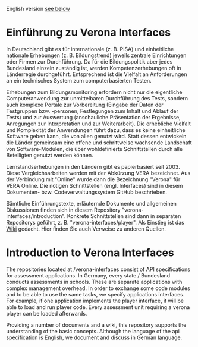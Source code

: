 English version [see below](#english)

# Einführung zu Verona Interfaces
In Deutschland gibt es für internationale (z. B. PISA) und einheitliche nationale 
Erhebungen (z. B. Bildungstrend) jeweils zentrale Einrichtungen oder Firmen zur 
Durchführung. Da für die Bildungspolitik aber jedes Bundesland einzeln zuständig ist, 
werden Kompetenzerhebungen oft in Länderregie durchgeführt. Entsprechend ist die 
Vielfalt an Anforderungen an ein technisches System zum computerbasierten Testen.    

Erhebungen zum Bildungsmonitoring erfordern nicht nur die eigentliche 
Computeranwendung zur unmittelbaren Durchführung des Tests, sondern auch komplexe Portale 
zur Vorbereitung (Eingabe der Daten der Testgruppen bzw. -personen, Festlegungen zum 
Inhalt und Ablauf der Tests) und zur Auswertung (anschauliche Präsentation der 
Ergebnisse, Anregungen zur Interpretation und zur Weiterarbeit). Die erhebliche Vielfalt 
und Komplexität der Anwendungen führt dazu, dass es keine einheitliche Software geben 
kann, die von allen genutzt wird. Statt dessen entwickeln die Länder gemeinsam eine 
offene und schrittweise wachsende Landschaft von Software-Modulen, die über 
wohldefinierte Schnittstellen durch alle Beteiligten genutzt werden können.

Lernstandserhebungen in den Ländern gibt es papierbasiert seit 2003. Diese 
Vergleichsarbeiten werden mit der Abkürzung VERA bezeichnet. Aus der Verbindung mit 
"Online" wurde dann die Bezeichnung "Verona" für VERA Online. Die nötigen Schnittstellen 
(engl. Interfaces) sind in diesem Dokumenten- bzw. Codeverwaltungssystem GitHub 
beschrieben.

Sämtliche Einführungstexte, erläuternde Dokumente und allgemeinen Diskussionen finden 
sich in diesem Repository "verona-interfaces/introduction". Konkrete Schnittstellen 
sind dann in separaten Repositorys geführt, z. B. "verona-interfaces/player". Als 
Einstieg ist das [Wiki](https://github.com/verona-interfaces/introduction/wiki) gedacht. 
Hier finden Sie auch Verweise zu anderen Quellen.

# <a name="english"></a>Introduction to Verona Interfaces
The repositories located at /verona-interfaces consist of API specifications for 
assessment applications. In Germany, every state / Bundesland conducts assessments 
in schools. These are separate applications with complex management overhead. In order
to exchange some code modules and to be able to use the same tasks, we specify
applications interfaces. For example, if one application implements the player interface, 
it will be able to load and run player code. Every assessment unit requiring a verona 
player can be loaded afterwards.   

Providing a number of documents and a wiki, this repository supports the understanding 
of the basic concepts. Although the language of the api specification is English, we 
document and discuss in German language.